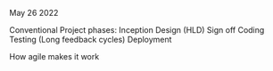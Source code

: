 May 26 2022

Conventional Project phases:
Inception
Design (HLD)
Sign off
Coding
Testing
(Long feedback cycles)
Deployment



How agile makes it work

